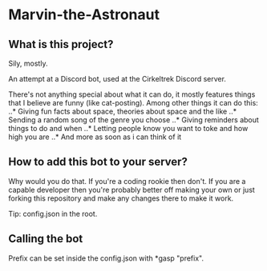 # Marvin-the-Astronaut

## What is this project?

Sily, mostly.

An attempt at a Discord bot, used at the Cirkeltrek Discord server.

There's not anything special about what it can do, it mostly features things that I believe are funny (like cat-posting). Among other things it can do this:
..* Giving fun facts about space, theories about space and the like
..* Sending a random song of the genre you choose
..* Giving reminders about things to do and when
..* Letting people know you want to toke and how high you are
..* And more as soon as i can think of it

## How to add this bot to your server?

Why would you do that. If you're a coding rookie then don't. If you are a capable developer then you're probably better off making your own or just forking this repository and make any changes there to make it work.

Tip: config.json in the root.

## Calling the bot

Prefix can be set inside the config.json with *gasp "prefix".
